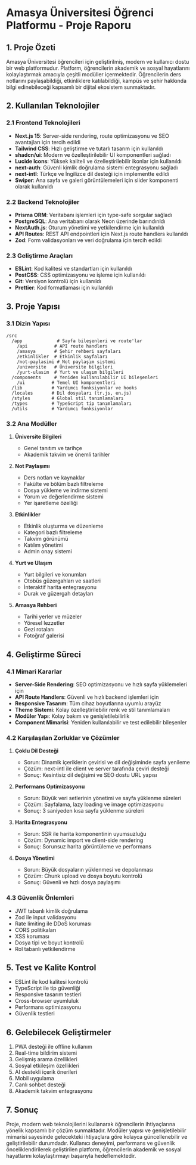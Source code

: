 # Amasya Üniversitesi Öğrenci Platformu - Proje Raporu

## 1. Proje Özeti
Amasya Üniversitesi öğrencileri için geliştirilmiş, modern ve kullanıcı dostu bir web platformudur. Platform, öğrencilerin akademik ve sosyal hayatlarını kolaylaştırmak amacıyla çeşitli modüller içermektedir. Öğrencilerin ders notlarını paylaşabildiği, etkinliklere katılabildiği, kampüs ve şehir hakkında bilgi edinebileceği kapsamlı bir dijital ekosistem sunmaktadır.

## 2. Kullanılan Teknolojiler

### 2.1 Frontend Teknolojileri
- **Next.js 15**: Server-side rendering, route optimizasyonu ve SEO avantajları için tercih edildi
- **Tailwind CSS**: Hızlı geliştirme ve tutarlı tasarım için kullanıldı
- **shadcn/ui**: Modern ve özelleştirilebilir UI komponentleri sağladı
- **Lucide Icons**: Yüksek kaliteli ve özelleştirilebilir ikonlar için kullanıldı
- **next-auth**: Güvenli kimlik doğrulama sistemi entegrasyonu sağladı
- **next-intl**: Türkçe ve İngilizce dil desteği için implementte edildi
- **Swiper**: Ana sayfa ve galeri görüntülemeleri için slider komponenti olarak kullanıldı

### 2.2 Backend Teknolojiler
- **Prisma ORM**: Veritabanı işlemleri için type-safe sorgular sağladı
- **PostgreSQL**: Ana veritabanı olarak Neon üzerinde barındırıldı
- **NextAuth.js**: Oturum yönetimi ve yetkilendirme için kullanıldı
- **API Routes**: REST API endpointleri için Next.js route handlers kullanıldı
- **Zod**: Form validasyonları ve veri doğrulama için tercih edildi

### 2.3 Geliştirme Araçları
- **ESLint**: Kod kalitesi ve standartları için kullanıldı
- **PostCSS**: CSS optimizasyonu ve işleme için kullanıldı
- **Git**: Versiyon kontrolü için kullanıldı
- **Prettier**: Kod formatlaması için kullanıldı

## 3. Proje Yapısı

### 3.1 Dizin Yapısı
```
/src
  /app             # Sayfa bileşenleri ve route'lar
    /api          # API route handlers
    /amasya       # Şehir rehberi sayfaları
    /etkinlikler  # Etkinlik sayfaları
    /not-paylasimi # Not paylaşım sistemi
    /universite   # Üniversite bilgileri
    /yurt-ulasim  # Yurt ve ulaşım bilgileri
  /components     # Yeniden kullanılabilir UI bileşenleri
    /ui          # Temel UI komponentleri
  /lib           # Yardımcı fonksiyonlar ve hooks
  /locales       # Dil dosyaları (tr.js, en.js)
  /styles        # Global stil tanımlamaları
  /types         # TypeScript tip tanımlamaları
  /utils         # Yardımcı fonksiyonlar
```

### 3.2 Ana Modüller
1. **Üniversite Bilgileri**
   - Genel tanıtım ve tarihçe
   - Akademik takvim ve önemli tarihler

2. **Not Paylaşımı**
   - Ders notları ve kaynaklar
   - Fakülte ve bölüm bazlı filtreleme
   - Dosya yükleme ve indirme sistemi
   - Yorum ve değerlendirme sistemi
   - Yer işaretleme özelliği

3. **Etkinlikler**
   - Etkinlik oluşturma ve düzenleme
   - Kategori bazlı filtreleme
   - Takvim görünümü
   - Katılım yönetimi
   - Admin onay sistemi

4. **Yurt ve Ulaşım**
   - Yurt bilgileri ve konumları
   - Otobüs güzergahları ve saatleri
   - İnteraktif harita entegrasyonu
   - Durak ve güzergah detayları

5. **Amasya Rehberi**
   - Tarihi yerler ve müzeler
   - Yöresel lezzetler
   - Gezi rotaları
   - Fotoğraf galerisi

## 4. Geliştirme Süreci

### 4.1 Mimari Kararlar
- **Server-Side Rendering**: SEO optimizasyonu ve hızlı sayfa yüklemeleri için
- **API Route Handlers**: Güvenli ve hızlı backend işlemleri için
- **Responsive Tasarım**: Tüm cihaz boyutlarına uyumlu arayüz
- **Theme Sistemi**: Kolay özelleştirilebilir renk ve stil tanımlamaları
- **Modüler Yapı**: Kolay bakım ve genişletilebilirlik
- **Component Mimarisi**: Yeniden kullanılabilir ve test edilebilir bileşenler

### 4.2 Karşılaşılan Zorluklar ve Çözümler
1. **Çoklu Dil Desteği**
   - Sorun: Dinamik içeriklerin çevirisi ve dil değişiminde sayfa yenileme
   - Çözüm: next-intl ile client ve server tarafında çeviri desteği
   - Sonuç: Kesintisiz dil değişimi ve SEO dostu URL yapısı

2. **Performans Optimizasyonu**
   - Sorun: Büyük veri setlerinin yönetimi ve sayfa yüklenme süreleri
   - Çözüm: Sayfalama, lazy loading ve image optimizasyonu
   - Sonuç: 3 saniyeden kısa sayfa yüklenme süreleri

3. **Harita Entegrasyonu**
   - Sorun: SSR ile harita komponentinin uyumsuzluğu
   - Çözüm: Dynamic import ve client-side rendering
   - Sonuç: Sorunsuz harita görüntüleme ve performans

4. **Dosya Yönetimi**
   - Sorun: Büyük dosyaların yüklenmesi ve depolanması
   - Çözüm: Chunk upload ve dosya boyutu kontrolü
   - Sonuç: Güvenli ve hızlı dosya paylaşımı

### 4.3 Güvenlik Önlemleri
- JWT tabanlı kimlik doğrulama
- Zod ile input validasyonu
- Rate limiting ile DDoS koruması
- CORS politikaları
- XSS koruması
- Dosya tipi ve boyut kontrolü
- Rol tabanlı yetkilendirme

## 5. Test ve Kalite Kontrol
- ESLint ile kod kalitesi kontrolü
- TypeScript ile tip güvenliği
- Responsive tasarım testleri
- Cross-browser uyumluluk
- Performans optimizasyonu
- Güvenlik testleri

## 6. Gelebilecek Geliştirmeler
1. PWA desteği ile offline kullanım
2. Real-time bildirim sistemi
3. Gelişmiş arama özellikleri
4. Sosyal etkileşim özellikleri
5. AI destekli içerik önerileri
6. Mobil uygulama
7. Canlı sohbet desteği
8. Akademik takvim entegrasyonu

## 7. Sonuç
Proje, modern web teknolojilerini kullanarak öğrencilerin ihtiyaçlarına yönelik kapsamlı bir çözüm sunmaktadır. Modüler yapısı ve genişletilebilir mimarisi sayesinde gelecekteki ihtiyaçlara göre kolayca güncellenebilir ve geliştirilebilir durumdadır. Kullanıcı deneyimi, performans ve güvenlik önceliklendirilerek geliştirilen platform, öğrencilerin akademik ve sosyal hayatlarını kolaylaştırmayı başarıyla hedeflemektedir.